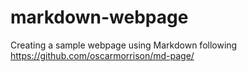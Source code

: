 # markdown-webpage
Creating a sample webpage using Markdown following https://github.com/oscarmorrison/md-page/
